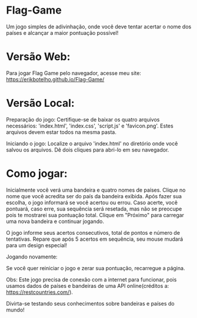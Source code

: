 # Flag-Game
  Um jogo simples de adivinhação, onde você deve tentar acertar o nome dos países e alcançar a maior pontuação possível!

# Versão Web: 

  Para jogar Flag Game pelo navegador, acesse meu site: https://erikbotelho.github.io/Flag-Game/

 
# Versão Local:

  Preparação do jogo: Certifique-se de baixar os quatro arquivos necessários: 'index.html', 'index.css', 'script.js' e 'favicon.png'. Estes arquivos devem estar todos na mesma pasta.

  Iniciando o jogo: Localize o arquivo 'index.html' no diretório onde você salvou os arquivos. Dê dois cliques para abri-lo em seu navegador.


# Como jogar:

  Inicialmente você verá uma bandeira e quatro nomes de países.
  Clique no nome que você acredita ser do país da bandeira exibida.
  Após fazer sua escolha, o jogo informará se você acertou ou errou.
  Caso acerte, você pontuará, caso erre, sua sequência será resetada, mas não se preocupe pois te mostrarei sua pontuação total.
  Clique em "Próximo" para carregar uma nova bandeira e continuar jogando.

  O jogo informe seus acertos consecutivos, total de pontos e número de tentativas.
  Repare que após 5 acertos em sequência, seu mouse mudará para um design especial!


  Jogando novamente:

  Se você quer reiniciar o jogo e zerar sua pontuação, recarregue a página.

  Obs: Este jogo precisa de conexão com a internet para funcionar, pois usamos dados de países e bandeiras de uma API online(créditos a: https://restcountries.com/).

  Divirta-se testando seus conhecimentos sobre bandeiras e países do mundo!
  
